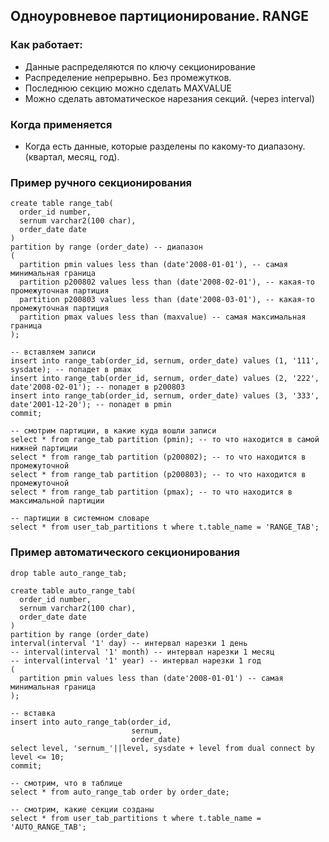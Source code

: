 ## Одноуровневое партиционирование. RANGE

### Как работает: 
  - Данные распределяются по ключу секционирование
  - Распределение непрерывно. Без промежутков.
  - Последнюю секцию можно сделать MAXVALUE
  - Можно сделать автоматическое нарезания секций. (через interval)

### Когда применяется
  - Когда есть данные, которые разделены по какому-то диапазону. (квартал, месяц, год).

### Пример ручного секционирования
````
create table range_tab(
  order_id number,
  sernum varchar2(100 char),
  order_date date
)
partition by range (order_date) -- диапазон
(
  partition pmin values less than (date'2008-01-01'), -- самая минимальная граница
  partition p200802 values less than (date'2008-02-01'), -- какая-то промежуточная партиция
  partition p200803 values less than (date'2008-03-01'), -- какая-то промежуточная партиция
  partition pmax values less than (maxvalue) -- самая максимальная граница
);

-- вставляем записи
insert into range_tab(order_id, sernum, order_date) values (1, '111', sysdate); -- попадет в pmax
insert into range_tab(order_id, sernum, order_date) values (2, '222', date'2008-02-01'); -- попадет в p200803
insert into range_tab(order_id, sernum, order_date) values (3, '333', date'2001-12-20'); -- попадет в pmin
commit;

-- смотрим партиции, в какие куда вошли записи
select * from range_tab partition (pmin); -- то что находится в самой нижней партиции
select * from range_tab partition (p200802); -- то что находится в промежуточной
select * from range_tab partition (p200803); -- то что находится в промежуточной
select * from range_tab partition (pmax); -- то что находится в максимальной партиции

-- партиции в системном словаре
select * from user_tab_partitions t where t.table_name = 'RANGE_TAB';
````

### Пример автоматического секционирования
````
drop table auto_range_tab;

create table auto_range_tab(
  order_id number,
  sernum varchar2(100 char),
  order_date date
)
partition by range (order_date)
interval(interval '1' day) -- интервал нарезки 1 день
-- interval(interval '1' month) -- интервал нарезки 1 месяц
-- interval(interval '1' year) -- интервал нарезки 1 год
(
  partition pmin values less than (date'2008-01-01') -- самая минимальная граница
);

-- вставка
insert into auto_range_tab(order_id,
                           sernum,
                           order_date)
select level, 'sernum_'||level, sysdate + level from dual connect by level <= 10;
commit;

-- смотрим, что в таблице
select * from auto_range_tab order by order_date;

-- смотрим, какие секции созданы
select * from user_tab_partitions t where t.table_name = 'AUTO_RANGE_TAB';
````